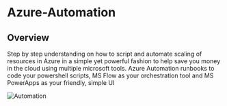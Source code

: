 # Azure-Automation

## Overview
Step by step understanding on how to script and automate scaling of resources in Azure in a simple yet powerful fashion to help save you money in the cloud using multiple microsoft tools. Azure Automation runbooks to code your powershell scripts, MS Flow as your orchestration tool and MS PowerApps as your friendly, simple UI

![Automation](http://www.etsolutionsau.com/images/automation.jpg)

